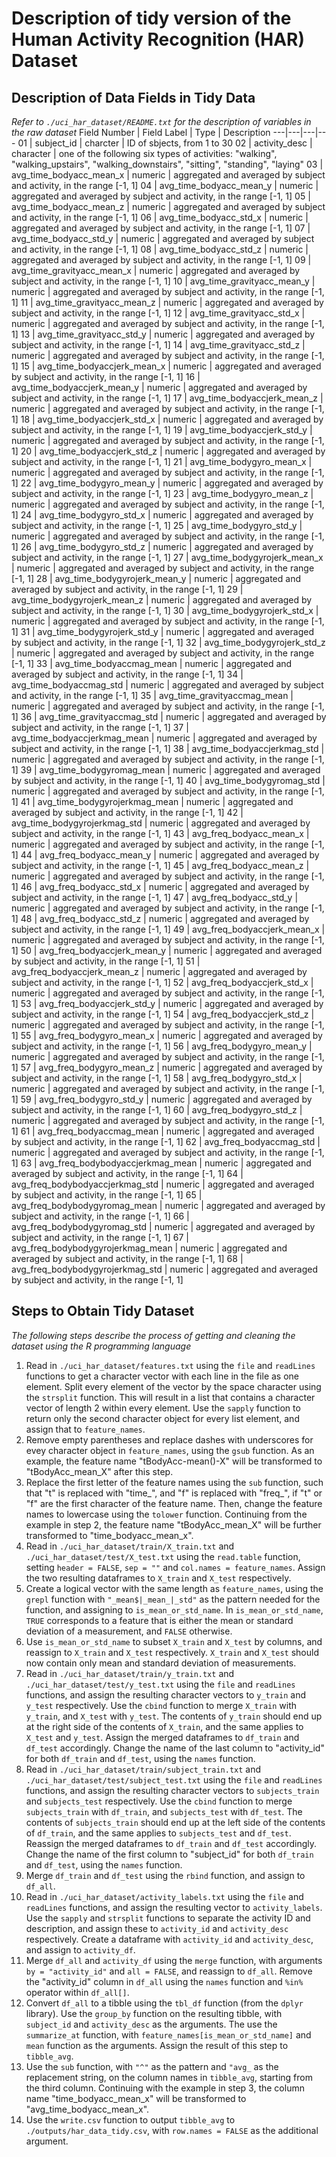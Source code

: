 # Description of tidy version of the Human Activity Recognition (HAR) Dataset

## Description of Data Fields in Tidy Data
_Refer to `./uci_har_dataset/README.txt` for the description of variables in the raw dataset_
Field Number | Field Label | Type | Description
---|---|---|---
01 | subject_id | charcter | ID of sbjects, from 1 to 30
02 | activity_desc | character | one of the following six types of activities: "walking", "walking_upstairs", "walking_downstairs", "sitting", "standing", "laying"
03 | avg_time_bodyacc_mean_x | numeric | aggregated and averaged by subject and activity, in the range [-1, 1]
04 | avg_time_bodyacc_mean_y | numeric | aggregated and averaged by subject and activity, in the range [-1, 1]
05 | avg_time_bodyacc_mean_z | numeric | aggregated and averaged by subject and activity, in the range [-1, 1]
06 | avg_time_bodyacc_std_x | numeric | aggregated and averaged by subject and activity, in the range [-1, 1]
07 | avg_time_bodyacc_std_y | numeric | aggregated and averaged by subject and activity, in the range [-1, 1]
08 | avg_time_bodyacc_std_z | numeric | aggregated and averaged by subject and activity, in the range [-1, 1]
09 | avg_time_gravityacc_mean_x | numeric | aggregated and averaged by subject and activity, in the range [-1, 1]
10 | avg_time_gravityacc_mean_y | numeric | aggregated and averaged by subject and activity, in the range [-1, 1]
11 | avg_time_gravityacc_mean_z | numeric | aggregated and averaged by subject and activity, in the range [-1, 1]
12 | avg_time_gravityacc_std_x | numeric | aggregated and averaged by subject and activity, in the range [-1, 1]
13 | avg_time_gravityacc_std_y | numeric | aggregated and averaged by subject and activity, in the range [-1, 1]
14 | avg_time_gravityacc_std_z | numeric | aggregated and averaged by subject and activity, in the range [-1, 1]
15 | avg_time_bodyaccjerk_mean_x | numeric | aggregated and averaged by subject and activity, in the range [-1, 1]
16 | avg_time_bodyaccjerk_mean_y | numeric | aggregated and averaged by subject and activity, in the range [-1, 1]
17 | avg_time_bodyaccjerk_mean_z | numeric | aggregated and averaged by subject and activity, in the range [-1, 1]
18 | avg_time_bodyaccjerk_std_x | numeric | aggregated and averaged by subject and activity, in the range [-1, 1]
19 | avg_time_bodyaccjerk_std_y | numeric | aggregated and averaged by subject and activity, in the range [-1, 1]
20 | avg_time_bodyaccjerk_std_z | numeric | aggregated and averaged by subject and activity, in the range [-1, 1]
21 | avg_time_bodygyro_mean_x | numeric | aggregated and averaged by subject and activity, in the range [-1, 1]
22 | avg_time_bodygyro_mean_y | numeric | aggregated and averaged by subject and activity, in the range [-1, 1]
23 | avg_time_bodygyro_mean_z | numeric | aggregated and averaged by subject and activity, in the range [-1, 1]
24 | avg_time_bodygyro_std_x | numeric | aggregated and averaged by subject and activity, in the range [-1, 1]
25 | avg_time_bodygyro_std_y | numeric | aggregated and averaged by subject and activity, in the range [-1, 1]
26 | avg_time_bodygyro_std_z | numeric | aggregated and averaged by subject and activity, in the range [-1, 1]
27 | avg_time_bodygyrojerk_mean_x | numeric | aggregated and averaged by subject and activity, in the range [-1, 1]
28 | avg_time_bodygyrojerk_mean_y | numeric | aggregated and averaged by subject and activity, in the range [-1, 1]
29 | avg_time_bodygyrojerk_mean_z | numeric | aggregated and averaged by subject and activity, in the range [-1, 1]
30 | avg_time_bodygyrojerk_std_x | numeric | aggregated and averaged by subject and activity, in the range [-1, 1]
31 | avg_time_bodygyrojerk_std_y | numeric | aggregated and averaged by subject and activity, in the range [-1, 1]
32 | avg_time_bodygyrojerk_std_z | numeric | aggregated and averaged by subject and activity, in the range [-1, 1]
33 | avg_time_bodyaccmag_mean | numeric | aggregated and averaged by subject and activity, in the range [-1, 1]
34 | avg_time_bodyaccmag_std | numeric | aggregated and averaged by subject and activity, in the range [-1, 1]
35 | avg_time_gravityaccmag_mean | numeric | aggregated and averaged by subject and activity, in the range [-1, 1]
36 | avg_time_gravityaccmag_std | numeric | aggregated and averaged by subject and activity, in the range [-1, 1]
37 | avg_time_bodyaccjerkmag_mean | numeric | aggregated and averaged by subject and activity, in the range [-1, 1]
38 | avg_time_bodyaccjerkmag_std | numeric | aggregated and averaged by subject and activity, in the range [-1, 1]
39 | avg_time_bodygyromag_mean | numeric | aggregated and averaged by subject and activity, in the range [-1, 1]
40 | avg_time_bodygyromag_std | numeric | aggregated and averaged by subject and activity, in the range [-1, 1]
41 | avg_time_bodygyrojerkmag_mean | numeric | aggregated and averaged by subject and activity, in the range [-1, 1]
42 | avg_time_bodygyrojerkmag_std | numeric | aggregated and averaged by subject and activity, in the range [-1, 1]
43 | avg_freq_bodyacc_mean_x | numeric | aggregated and averaged by subject and activity, in the range [-1, 1]
44 | avg_freq_bodyacc_mean_y | numeric | aggregated and averaged by subject and activity, in the range [-1, 1]
45 | avg_freq_bodyacc_mean_z | numeric | aggregated and averaged by subject and activity, in the range [-1, 1]
46 | avg_freq_bodyacc_std_x | numeric | aggregated and averaged by subject and activity, in the range [-1, 1]
47 | avg_freq_bodyacc_std_y | numeric | aggregated and averaged by subject and activity, in the range [-1, 1]
48 | avg_freq_bodyacc_std_z | numeric | aggregated and averaged by subject and activity, in the range [-1, 1]
49 | avg_freq_bodyaccjerk_mean_x | numeric | aggregated and averaged by subject and activity, in the range [-1, 1]
50 | avg_freq_bodyaccjerk_mean_y | numeric | aggregated and averaged by subject and activity, in the range [-1, 1]
51 | avg_freq_bodyaccjerk_mean_z | numeric | aggregated and averaged by subject and activity, in the range [-1, 1]
52 | avg_freq_bodyaccjerk_std_x | numeric | aggregated and averaged by subject and activity, in the range [-1, 1]
53 | avg_freq_bodyaccjerk_std_y | numeric | aggregated and averaged by subject and activity, in the range [-1, 1]
54 | avg_freq_bodyaccjerk_std_z | numeric | aggregated and averaged by subject and activity, in the range [-1, 1]
55 | avg_freq_bodygyro_mean_x | numeric | aggregated and averaged by subject and activity, in the range [-1, 1]
56 | avg_freq_bodygyro_mean_y | numeric | aggregated and averaged by subject and activity, in the range [-1, 1]
57 | avg_freq_bodygyro_mean_z | numeric | aggregated and averaged by subject and activity, in the range [-1, 1]
58 | avg_freq_bodygyro_std_x | numeric | aggregated and averaged by subject and activity, in the range [-1, 1]
59 | avg_freq_bodygyro_std_y | numeric | aggregated and averaged by subject and activity, in the range [-1, 1]
60 | avg_freq_bodygyro_std_z | numeric | aggregated and averaged by subject and activity, in the range [-1, 1]
61 | avg_freq_bodyaccmag_mean | numeric | aggregated and averaged by subject and activity, in the range [-1, 1]
62 | avg_freq_bodyaccmag_std | numeric | aggregated and averaged by subject and activity, in the range [-1, 1]
63 | avg_freq_bodybodyaccjerkmag_mean | numeric | aggregated and averaged by subject and activity, in the range [-1, 1]
64 | avg_freq_bodybodyaccjerkmag_std | numeric | aggregated and averaged by subject and activity, in the range [-1, 1]
65 | avg_freq_bodybodygyromag_mean | numeric | aggregated and averaged by subject and activity, in the range [-1, 1]
66 | avg_freq_bodybodygyromag_std | numeric | aggregated and averaged by subject and activity, in the range [-1, 1]
67 | avg_freq_bodybodygyrojerkmag_mean | numeric | aggregated and averaged by subject and activity, in the range [-1, 1]
68 | avg_freq_bodybodygyrojerkmag_std | numeric | aggregated and averaged by subject and activity, in the range [-1, 1]

## Steps to Obtain Tidy Dataset
_The following steps describe the process of getting and cleaning the dataset using the R programming language_
1. Read in `./uci_har_dataset/features.txt` using the `file` and `readLines` functions to get a character vector with each line in the file as one element. Split every element of the vector by the space character using the `strsplit` function. This will result in a list that contains a character vector of length 2 within every element. Use the `sapply` function to return only the second character object for every list element, and assign that to `feature_names`.
2. Remove empty parentheses and replace dashes with underscores for evey character object in `feature_names`, using the `gsub` function. As an example, the feature name "tBodyAcc-mean()-X" will be transformed to "tBodyAcc_mean_X" after this step.
3. Replace the first letter of the feature names using the `sub` function, such that "t" is replaced with "time_", and "f" is replaced with "freq_", if "t" or "f" are the first character of the feature name. Then, change the feature names to lowercase using the `tolower` function. Continuing from the example in step 2, the feature name "tBodyAcc_mean_X" will be further transformed to "time_bodyacc_mean_x".
4. Read in `./uci_har_dataset/train/X_train.txt` and `./uci_har_dataset/test/X_test.txt` using the `read.table` function, setting `header = FALSE`, `sep = ""` and `col.names = feature_names`. Assign the two resulting dataframes to `X_train` and `X_test` respectively.
5. Create a logical vector with the same length as `feature_names`, using the `grepl` function with `"_mean$|_mean_|_std"` as the pattern needed for the function, and assigning to `is_mean_or_std_name`. In `is_mean_or_std_name`, `TRUE` corresponds to a feature that is either the mean or standard deviation of a measurement, and `FALSE` otherwise.
6. Use `is_mean_or_std_name` to subset `X_train` and `X_test` by columns, and reassign to `X_train` and `X_test` respectively. `X_train` and `X_test` should now contain only mean and standard deviation of measurements.
7. Read in `./uci_har_dataset/train/y_train.txt` and `./uci_har_dataset/test/y_test.txt` using the `file` and `readLines` functions, and assign the resulting character vectors to `y_train` and `y_test` respectively. Use the `cbind` function to merge `X_train` with `y_train`, and `X_test` with `y_test`. The contents of `y_train` should end up at the right side of the contents of `X_train`, and the same applies to `X_test` and `y_test`. Assign the merged dataframes to `df_train` and `df_test` accordingly. Change the name of the last column to "activity_id" for both `df_train` and `df_test`, using the `names` function.
8. Read in `./uci_har_dataset/train/subject_train.txt` and `./uci_har_dataset/test/subject_test.txt` using the `file` and `readLines` functions, and assign the resulting character vectors to `subjects_train` and `subjects_test` respectively. Use the `cbind` function to merge `subjects_train` with `df_train`, and `subjects_test` with `df_test`. The contents of `subjects_train` should end up at the left side of the contents of `df_train`, and the same applies to `subjects_test` and `df_test`. Reassign the merged dataframes to `df_train` and `df_test` accordingly. Change the name of the first column to "subject_id" for both `df_train` and `df_test`, using the `names` function.
9. Merge `df_train` and `df_test` using the `rbind` function, and assign to `df_all`.
10. Read in `./uci_har_dataset/activity_labels.txt` using the `file` and `readLines` functions, and assign the resulting vector to `activity_labels`. Use the `sapply` and `strsplit` functions to separate the activity ID and description, and assign these to `activity_id` and `activity_desc` respectively. Create a dataframe with `activity_id` and `activity_desc`, and assign to `activity_df`.
11. Merge `df_all` and `activity_df` using the `merge` function, with arguments `by = "activity_id"` and `all = FALSE`, and reassign to `df_all`. Remove the "activity_id" column in `df_all` using the `names` function and `%in%` operator within `df_all[]`.
12. Convert `df_all` to a tibble using the `tbl_df` function (from the `dplyr` library). Use the `group_by` function on the resulting tibble, with `subject_id` and `activity_desc` as the arguments. The use the `summarize_at` function, with `feature_names[is_mean_or_std_name]` and `mean` function as the arguments. Assign the result of this step to `tibble_avg`.
13. Use the `sub` function, with `"^"` as the pattern and `"avg_` as the replacement string, on the column names in `tibble_avg`, starting from the third column. Continuing with the example in step 3, the column name "time_bodyacc_mean_x" will be transformed to "avg_time_bodyacc_mean_x".
14. Use the `write.csv` function to output `tibble_avg` to `./outputs/har_data_tidy.csv`, with `row.names = FALSE` as the additional argument.